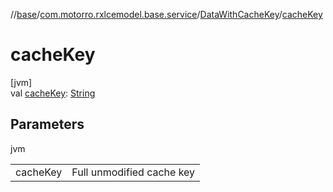 //[base](../../../index.md)/[com.motorro.rxlcemodel.base.service](../index.md)/[DataWithCacheKey](index.md)/[cacheKey](cache-key.md)

# cacheKey

[jvm]\
val [cacheKey](cache-key.md): [String](https://kotlinlang.org/api/latest/jvm/stdlib/kotlin/-string/index.html)

## Parameters

jvm

| | |
|---|---|
| cacheKey | Full unmodified cache key |
